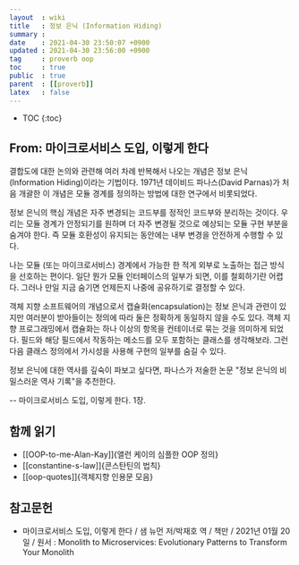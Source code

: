```yaml
---
layout  : wiki
title   : 정보 은닉 (Information Hiding)
summary : 
date    : 2021-04-30 23:50:07 +0900
updated : 2021-04-30 23:56:00 +0900
tag     : proverb oop
toc     : true
public  : true
parent  : [[proverb]]
latex   : false
---
```

* TOC
{:toc}

## From: 마이크로서비스 도입, 이렇게 한다

>
결합도에 대한 논의와 관련해 여러 차례 반복해서 나오는 개념은 정보 은닉(Information Hiding)이라는 기법이다.
1971년 데이비드 파나스(David Parnas)가 처음 개괄한 이 개념은 모듈 경계를 정의하는 방법에 대한 연구에서 비롯되었다.
>
정보 은닉의 핵심 개념은 자주 변경되는 코드부를 정적인 코드부와 분리하는 것이다.
우리는 모듈 경계가 안정되기를 원하며 더 자주 변경될 것으로 예상되는 모듈 구현 부분을 숨겨야 한다.
즉 모듈 호환성이 유지되는 동안에는 내부 변경을 안전하게 수행할 수 있다.
>
나는 모듈 (또는 마이크로서비스) 경계에서 가능한 한 적게 외부로 노출하는 접근 방식을 선호하는 편이다.
일단 뭔가 모듈 인터페이스의 일부가 되면, 이를 철회하기란 어렵다.
그러나 만일 지금 숨기면 언제든지 나중에 공유하기로 결정할 수 있다.
>
객체 지향 소프트웨어의 개념으로서 캡슐화(encapsulation)는 정보 은닉과 관련이 있지만 여러분이 받아들이는 정의에 따라 둘은 정확하게 동일하지 않을 수도 있다.
객체 지향 프로그래밍에서 캡슐화는 하나 이상의 항목을 컨테이너로 묶는 것을 의미하게 되었다.
필드와 해당 필드에서 작동하는 메소드를 모두 포함하는 클래스를 생각해보라.
그런 다음 클래스 정의에서 가시성을 사용해 구현의 일부를 숨길 수 있다.
>
정보 은닉에 대한 역사를 깊숙이 파보고 싶다면, 파나스가 저술한 논문 "정보 은닉의 비밀스러운 역사 기록"을 추천한다.
>
-- 마이크로서비스 도입, 이렇게 한다. 1장.

## 함께 읽기

- [[OOP-to-me-Alan-Kay]]{앨런 케이의 심플한 OOP 정의}
- [[constantine-s-law]]{콘스탄틴의 법칙}
- [[oop-quotes]]{객체지향 인용문 모음}

## 참고문헌

- 마이크로서비스 도입, 이렇게 한다 / 샘 뉴먼 저/박재호 역 / 책만 / 2021년 01월 20일 / 원서 : Monolith to Microservices: Evolutionary Patterns to Transform Your Monolith

